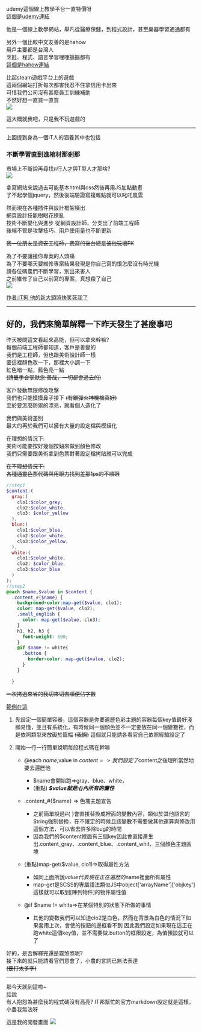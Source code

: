 udemy這個線上教學平台一直特價呀  
[這個是udemy連結](https://www.udemy.com)  

他是一個線上教學網站，舉凡從醫療保健，到程式設計，甚至樂器學習通通都有  

另外一個比較中文友善的是hahow  
用戶主要都是台灣人  
烹飪、程式、語言學習哩哩摳摳都有    
[這個是hahow連結](https://hahow.in)  

比起steam遊戲平台上的遊戲     
這兩個網站打折每次都害我忍不住拿信用卡出來  
可惜我們公司沒有甚麼員工訓練補助  
不然好想一直買一直買    
![](https://cy810912.github.io/img/fff.png)

這大概就我吧，只是我不玩遊戲的

---

上回提到身為一個IT人的涵養其中也包括
### 不斷學習直到進棺材那剎那  

市場上不斷說再尋找π行人才與T型人才那啥?  
![](https://cy810912.github.io/img/p016001.jpg)

拿寫網站來說過去可能基本html與css然後再用JS加點動畫  
了不起學個jquery，然後後端驗證寫複雜點就可以叱吒風雲  

然而現在各種插件與設計框架橫出  
網頁設計技能樹眼花撩亂   
技術不斷變化與進步
從網頁設計師，分支出了前端工程師  
後端不管是攻擊技巧、用戶使用量也不斷更新  
  
~~我一位朋友是資安工程師，我寫的後台總是被他玩壞FK~~  

為了不要讓接你專案的人頭痛  
為了不要哪天要維修專案結果發現是你自己寫的恨怎麼沒有時光機  
請各位碼農們不斷學習，別出來害人   
之前維修了自己以前寫的專案，真想殺了自己   
![](https://CY810912.github.io/img/p016003.png)

[作者:IT狗  他的新大頭照快笑死我了](https://www.facebook.com/pg/itdogcom/photos/?ref=page_internal)   

--- 
## 好的，我們來簡單解釋一下昨天發生了甚麼事吧

昨天被問這文看起來高能，但可以拿來幹嘛?    
每個前端工程師都知道，客戶是善變的  
我們是工程師，但也跟美術設計師一樣  
要這裡顏色改一下，那裡大小調一下  
紅色暗一點，藍色亮一點  
~~(請雙手合掌默念:善哉，一切都會過去的)~~

客戶發動無限修改攻擊  
我們也只能摸摸鼻子接下 ~~(有銀彈火神機槍真好)~~  
至於要怎麼防禦的漂亮，就看個人造化了


我們與美術差別    
最大的再於我們可以擁有大量的設定檔與模組化    

在理想的情況下:  
美術可能要按好幾個按鈕來做到顏色修改  
我們只需要跟美術拿到色票對著設定檔拷貼就可以完成  

~~在不理想情況下:~~  
~~各種通靈色票代碼與用眼力找到差那1px的不順眼~~

```scss
//step1
$content:(
  gray:(
    clo1:$color_grey,
    clo2:$color_white,
    clo3: $color_yellow
  ),
  blue:(
    clo1:$color_blue,
    clo2:$color_white,
    clo3:$color_yellow,
  ),
  white:(
    clo1:$color_white,
    clo2: $color_blue,
    clo3:$color_blue
  )
);
//step2
@each $name,$value in $content {
  .content_#{$name} {
    background-color:map-get($value, clo1);  
    color: map-get($value, clo2);  
    .small_english {
      color: map-get($value, clo3);  
    }
    h1, h2, h3 {
      font-weight: 500;
    }
    @if $name != white{
      .button {
        border-color: map-get($value, clo2);  
      }
    }
    
  }
```
~~一次拷過來省的我切來切去順便佔字數~~  

[範例在這](https://codepen.io/cy810912/pen/oaOxNN)

1. 先設定一個簡單容器，這個容器是你要遍歷色彩主題的容器每個key值最好淺顯易懂，並且有系統化，有時候同一個顏色並不一定要放在同一個變數裡，而是依照類型來放礙於篇幅 ~~(我懶)~~ 這個就只能請各看官自己依照經驗設定了

2. 開始一行一行簡單說明每段程式碼在幹嘛
    *  @each $name,$value in $content =>我們設定了$content之後理所當然地要去遍歷他 
        * $name會開始跑=>gray、blue、white，
        *  (重點) _**$value就是:()內所有的屬性**_ 

    * .content_#{$name} => 色塊主題宣告
        * 之前簡單說過#{ }會直接替換成裡面的變數內容，類似於其他語言的String強制替換，在不確定的時候且該變數不需要做其他運算與修改用這個方法，可以省去許多除bug的時間
        * 因為我們的$content裡面有三個key因此會直接產生出.content_gray、.content_blue、.content_whit、三個顏色主題區塊
    
    * (重點)map-get($value, clo1)=>取得屬性方法
        * 如同上面所說$value代表現在正在遍歷的$name裡面所有屬性
        * map-get是SCSS的專屬語法類似JS中object['arrayName']['objkey']這樣就可以取到[陣列物件]的物件屬性值

    * @if $name != white=>在某個特別的狀態下所做的事情
        * 其他的變數我們可以知道clo2是白色，然而在背景為白色的情況下如果套用上次，會使的按鈕的邊框看不到
        因此我們設定如果現在這正在跑white這個key值，並不需要做.button的框限設定，為值預設就可以了

好的，是否解釋完還是霧煞煞呢?  
接下來的就只能請看官們意會了，小農的言詞已無法表達  
~~(要打太多字)~~

--- 
那今天就到這啦~  
話說  
有人抱怨為甚麼我的程式碼沒有高亮?
IT邦幫忙的官方markdown設定就是這樣，小農我無法呀  

這是我的開發畫面
![](https://CY810912.github.io/img/p016004.JPG)